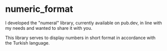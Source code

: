 # numeric_format

I developed the "numeral" library, currently available on pub.dev, in line with my needs and wanted to share it with you.

This library serves to display numbers in short format in accordance with the Turkish language.
